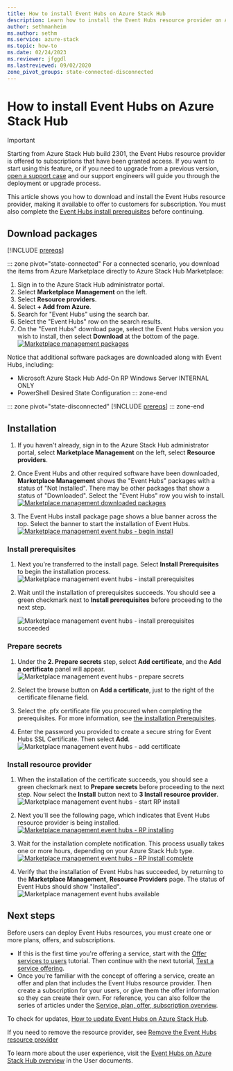 ```yaml
---
title: How to install Event Hubs on Azure Stack Hub
description: Learn how to install the Event Hubs resource provider on Azure Stack Hub. 
author: sethmanheim
ms.author: sethm
ms.service: azure-stack
ms.topic: how-to
ms.date: 02/24/2023
ms.reviewer: jfggdl
ms.lastreviewed: 09/02/2020
zone_pivot_groups: state-connected-disconnected
---
```


# How to install Event Hubs on Azure Stack Hub

> [!IMPORTANT]
> Starting from Azure Stack Hub build 2301, the Event Hubs resource provider is offered to subscriptions that have been granted access. If you want to start using this feature, or if you need to upgrade from a previous version, [open a support case](azure-stack-help-and-support-overview.md) and our support engineers will guide you through the deployment or upgrade process.

This article shows you how to download and install the Event Hubs resource provider, making it available to offer to customers for subscription. You must also complete the [Event Hubs install prerequisites](event-hubs-rp-prerequisites.md) before continuing.

## Download packages

[!INCLUDE [prereqs](../includes/resource-provider-va-package-download-common.md)]

::: zone pivot="state-connected"
For a connected scenario, you download the items from Azure Marketplace directly to Azure Stack Hub Marketplace:

1. Sign in to the Azure Stack Hub administrator portal.
2. Select **Marketplace Management** on the left.
3. Select **Resource providers**.
4. Select **+ Add from Azure**.
5. Search for "Event Hubs" using the search bar.
6. Select the "Event Hubs" row on the search results. 
7. On the "Event Hubs" download page, select the Event Hubs version you wish to install, then select **Download** at the bottom of the page. 
   [![Marketplace management packages](media/event-hubs-rp-install/1-marketplace-management-download.png)](media/event-hubs-rp-install/1-marketplace-management-download.png#lightbox)

Notice that additional software packages are downloaded along with Event Hubs, including:

- Microsoft Azure Stack Hub Add-On RP Windows Server INTERNAL ONLY
- PowerShell Desired State Configuration
::: zone-end

::: zone pivot="state-disconnected" 
[!INCLUDE [prereqs](../includes/resource-provider-va-package-download-disconnected.md)]
::: zone-end

## Installation 

1. If you haven't already, sign in to the Azure Stack Hub administrator portal, select **Marketplace Management** on the left, select **Resource providers**.
2. Once Event Hubs and other required software have been downloaded, **Marketplace Management** shows the "Event Hubs" packages with a status of "Not Installed". There may be other packages that show a status of "Downloaded". Select the "Event Hubs" row you wish to install.
   [![Marketplace management downloaded packages](media/event-hubs-rp-install/2-marketplace-management-downloaded.png)](media/event-hubs-rp-install/2-marketplace-management-downloaded.png#lightbox)
 
3. The Event Hubs install package page shows a blue banner across the top. Select the banner to start the installation of Event Hubs.
   [![Marketplace management event hubs - begin install](media/event-hubs-rp-install/3-marketplace-management-install-ready.png)](media/event-hubs-rp-install/3-marketplace-management-install-ready.png#lightbox)

### Install prerequisites

1. Next you're transferred to the install page. Select **Install Prerequisites** to begin the installation process.
   ![Marketplace management event hubs - install prerequisites](media/event-hubs-rp-install/4-marketplace-management-install-prereqs-start.png)
 
2. Wait until the installation of prerequisites succeeds. You should see a green checkmark next to **Install prerequisites** before proceeding to the next step.

   ![Marketplace management event hubs - install prerequisites succeeded](media/event-hubs-rp-install/5-marketplace-management-install-prereqs-succeeded.png)

### Prepare secrets 

1. Under the **2. Prepare secrets** step, select **Add certificate**, and the **Add a certificate** panel will appear.
   ![Marketplace management event hubs - prepare secrets](media/event-hubs-rp-install/6-marketplace-management-install-prepare-secrets.png)

2. Select the browse button on **Add a certificate**, just to the right of the certificate filename field.
3. Select the .pfx certificate file you procured when completing the prerequisites. For more information, see [the installation Prerequisites](event-hubs-rp-prerequisites.md). 

4. Enter the password you provided to create a secure string for Event Hubs SSL Certificate. Then select **Add**.
   ![Marketplace management event hubs - add certificate](media/event-hubs-rp-install/7-marketplace-management-install-prepare-secrets-add-cert.png)

### Install resource provider

1. When the installation of the certificate succeeds, you should see a green checkmark next to **Prepare secrets** before proceeding to the next step. Now select the **Install** button next to **3 Install resource provider**.
   ![Marketplace management event hubs - start RP install](media/event-hubs-rp-install/8-marketplace-management-install-start.png)
 
2. Next you'll see the following page, which indicates that Event Hubs resource provider is being installed.
   [![Marketplace management event hubs - RP installing](media/event-hubs-rp-install/9-marketplace-management-install-inprogress.png)](media/event-hubs-rp-install/9-marketplace-management-install-inprogress.png#lightbox)
 
3. Wait for the installation complete notification. This process usually takes one or more hours, depending on your Azure Stack Hub type. 
   [![Marketplace management event hubs - RP install complete](media/event-hubs-rp-install/10-marketplace-management-install-complete.png)](media/event-hubs-rp-install/10-marketplace-management-install-complete.png#lightbox)

4. Verify that the installation of Event Hubs has succeeded, by returning to the **Marketplace Management**, **Resource Providers** page. The status of Event Hubs should show "Installed".
   ![Marketplace management event hubs available](media/event-hubs-rp-install/11-marketplace-management-rps-installed.png)

## Next steps

Before users can deploy Event Hubs resources, you must create one or more plans, offers, and subscriptions. 

- If this is the first time you're offering a service, start with the [Offer services to users](tutorial-offer-services.md) tutorial. Then continue with the next tutorial, [Test a service offering](tutorial-test-offer.md).
- Once you're familiar with the concept of offering a service, create an offer and plan that includes the Event Hubs resource provider. Then create a subscription for your users, or give them the offer information so they can create their own. For reference, you can also follow the series of articles under the [Service, plan, offer, subscription overview](service-plan-offer-subscription-overview.md).

To check for updates, [How to update Event Hubs on Azure Stack Hub](resource-provider-apply-updates.md).

If you need to remove the resource provider, see [Remove the Event Hubs resource provider](event-hubs-rp-remove.md)

To learn more about the user experience, visit the [Event Hubs on Azure Stack Hub overview](../user/event-hubs-overview.md) in the User documents.
